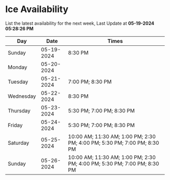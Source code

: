 # Ice Availability

List the latest availability for the next week, Last Update at **05-19-2024 05:28:26 PM**

| Day         | Date        | Times       |
| ----------- | ----------- | ----------- |
|Sunday|05-19-2024|8:30 PM|
|Monday|05-20-2024||
|Tuesday|05-21-2024|7:00 PM; 8:30 PM|
|Wednesday|05-22-2024|8:30 PM|
|Thursday|05-23-2024|5:30 PM; 7:00 PM; 8:30 PM|
|Friday|05-24-2024|5:30 PM; 7:00 PM; 8:30 PM|
|Saturday|05-25-2024|10:00 AM; 11:30 AM; 1:00 PM; 2:30 PM; 4:00 PM; 5:30 PM; 7:00 PM; 8:30 PM|
|Sunday|05-26-2024|10:00 AM; 11:30 AM; 1:00 PM; 2:30 PM; 4:00 PM; 5:30 PM; 7:00 PM; 8:30 PM|
